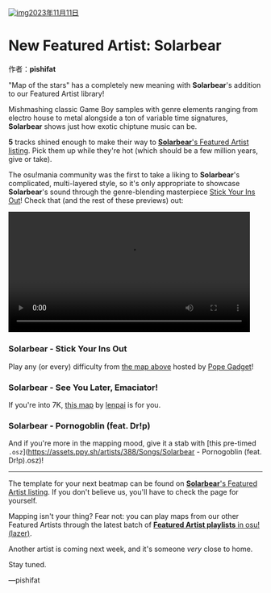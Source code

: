 [![img](https://i.ppy.sh/a43a44303986c4b3fbae892cfc5ec0cab37fa1b7/68747470733a2f2f6173736574732e7070792e73682f617274697374732f3338382f6865616465722e6a7067)2023年11月11日](https://osu.ppy.sh/home/news/2023-11-11-new-featured-artist-solarbear)

# New Featured Artist: Solarbear

作者：**pishifat**

"Map of the stars" has a completely new meaning with **Solarbear**'s addition to our Featured Artist library!

Mishmashing classic Game Boy samples with genre elements ranging from electro house to metal alongside a ton of variable time signatures, **Solarbear** shows just how exotic chiptune music can be.

**5** tracks shined enough to make their way to [**Solarbear**'s Featured Artist listing](https://osu.ppy.sh/beatmaps/artists/388). Pick them up while they're hot (which should be a few million years, give or take).

The osu!mania community was the first to take a liking to **Solarbear**'s complicated, multi-layered style, so it's only appropriate to showcase **Solarbear**'s sound through the genre-blending masterpiece [Stick Your Ins Out](https://osu.ppy.sh/beatmapsets/1149112)! Check that (and the rest of these previews) out:

<video width="95%" controls="" jm_neat="1818632193" style="box-sizing: border-box; display: inline-block; vertical-align: baseline; max-width: 100%;" src="https://assets.ppy.sh/artists/388/release_showcase.mp4"></video>

### Solarbear - Stick Your Ins Out

Play any (or every) difficulty from [the map above](https://osu.ppy.sh/beatmapsets/1149112) hosted by [Pope Gadget](https://osu.ppy.sh/users/2288341)!

<audio><source src="https://assets.ppy.sh/artists/388/Songs/Solarbear%20-%20Stick%20Your%20Ins%20Out.mp3" type="audio/mpeg">Your browser does not support the audio element.</audio>

### Solarbear - See You Later, Emaciator!

If you're into 7K, [this map](https://osu.ppy.sh/beatmapsets/513563) by [lenpai](https://osu.ppy.sh/users/5314573) is for you.

<audio><source src="https://assets.ppy.sh/artists/388/Songs/Solarbear%20-%20See%20You%20Later%2C%20Emaciator!.mp3" type="audio/mpeg">Your browser does not support the audio element.</audio>

### Solarbear - Pornogoblin (feat. Dr!p)

And if you're more in the mapping mood, give it a stab with [this pre-timed `.osz`](https://assets.ppy.sh/artists/388/Songs/Solarbear - Pornogoblin (feat. Dr!p).osz)!

<audio><source src="https://assets.ppy.sh/artists/388/Songs/Solarbear%20-%20Pornogoblin%20(feat.%20Dr!p).mp3" type="audio/mpeg">Your browser does not support the audio element.</audio>

------

The template for your next beatmap can be found on [**Solarbear**'s Featured Artist listing](https://osu.ppy.sh/beatmaps/artists/388). If you don't believe us, you'll have to check the page for yourself.

Mapping isn't your thing? Fear not: you can play maps from our other Featured Artists through the latest batch of [**Featured Artist playlists** in osu!(lazer)](https://osu.ppy.sh/wiki/en/People/Featured_Artists/Featured_Artist_playlists).

Another artist is coming next week, and it's someone *very* close to home.

Stay tuned.

—pishifat
